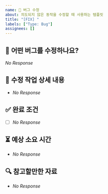 ```yaml
---
name: 🐛 버그 수정
about: 의도되지 않은 동작을 수정할 때 사용하는 템플릿
title: "[FIX] "
labels: ["Type: Bug"]
assignees: []
---
```


## 📌 어떤 버그를 수정하나요?
<!--
  수정하려는 버그의 증상을 3줄 이내로 간결하게 설명해주세요.
  언제, 어떤 상황에서 발생하나요? 정상 동작은 무엇인가요?
  (예시) 비밀번호 입력 시 정규 표현식을 통과해야 하는데, 정규 표현식 검증이 정상적으로 이루어지지 않는 상황
-->
_No Response_


## 📜 수정 작업 상세 내용
<!--
  버그 수정을 위해 필요한 구체적인 작업 목록을 나열해주세요.
  (예시) 회원 VO에서 수행하는 유효성 검증 로직을 수정한다.
-->
- _No Response_


## ✅ 완료 조건
<!--
  어떤 상태가 되면 수정이 완료된 것으로 간주하나요?
  (예시) 회원가입 시 비밀번호 형식이 올바르지 않으면 회원가입에 실패한다.
-->
- [ ] _No Response_


## ⏳ 예상 소요 시간
<!--
  예상되는 작업 소요 시간을 대략적으로 입력해주세요.
-->
- _No Response_


## 🔍 참고할만한 자료
<!--
  참고할만한 코드, 재현 방법, 로그, 관련 이슈 등을 자유롭게 추가하세요.
  (예시) 관련 이슈: #123
-->
- _No Response_
